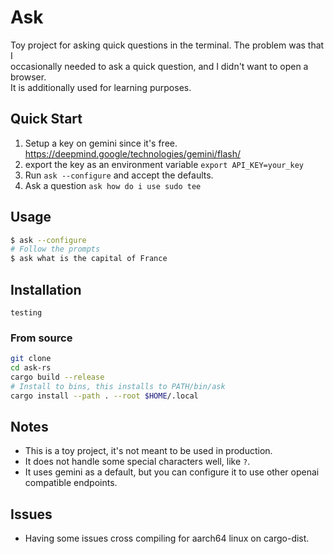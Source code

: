 # Ask

Toy project for asking quick questions in the terminal. The problem was that I  
occasionally needed to ask a quick question, and I didn't want to open a browser.  
It is additionally used for learning purposes.

## Quick Start

1. Setup a key on gemini since it's free. https://deepmind.google/technologies/gemini/flash/
2. export the key as an environment variable `export API_KEY=your_key`
3. Run `ask --configure` and accept the defaults.
4. Ask a question `ask how do i use sudo tee`

## Usage

```bash
$ ask --configure
# Follow the prompts
$ ask what is the capital of France
```

## Installation

```
testing
```

### From source

```bash
git clone
cd ask-rs
cargo build --release 
# Install to bins, this installs to PATH/bin/ask
cargo install --path . --root $HOME/.local
```

## Notes

- This is a toy project, it's not meant to be used in production.
- It does not handle some special characters well, like `?`.
- It uses gemini as a default, but you can configure it to use other openai compatible endpoints.

## Issues

- Having some issues cross compiling for aarch64 linux on cargo-dist.

